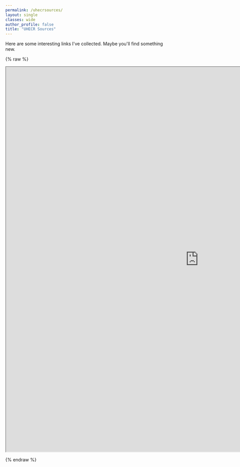 ```yaml
---
permalink: /uhecrsources/
layout: single
classes: wide
author_profile: false
title: "UHECR Sources"
---
```


Here are some interesting links I've collected. Maybe you'll find something new.

{% raw %}
<iframe
  src="https://plotkopavlo.github.io/UHECRSources/notebooks/index.html?path=TDE.ipynb"
  width="1200px"
  height="1200px"
></iframe>

{% endraw %}